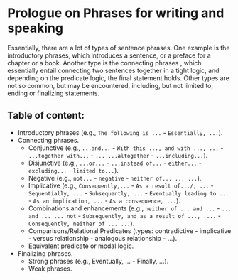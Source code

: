 # Prologue on Phrases for writing and speaking

Essentially, there are a lot of types of sentence phrases. One example is the introductory phrases, which introduces a sentence, or a preface for a chapter or a book. Another type is the connecting phrases , which essentially entail connecting two sentences together in a tight logic, and depending on the predicate logic, the final statement holds. Other types are not so common, but may be encountered, including, but not limited to, ending or finalizing statements.

## Table of content: 
* Introductory phrases (e.g., `The following is ...` - `Essentially, ...`).
* Connecting phrases.
  - Conjunctive (e.g., `...and...` - `With this ..., and with ..., ...` - `...together with...` - `... ...altogether` - `...including...`).
  - Disjunctive (e.g., `...or...` - `...instead of...` - `either...` - `excluding...` - `limited to...`).
  - Negative (e.g., `not...` - `negative` - `neither of... ... ...`).
  - Implicative (e.g., `Consequently,...` - `As a result of.../, ...` - `Sequentially, ...` - `Subsequently, ...` - `Eventually leading to ...` - `As an implication, ...` -  `As a consequence, ...`).
  - Combinations and enhancements (e.g., `neither of ... and ...` - `... and ... ... not` - `Subsequently, and as a result of ..., ....` - `Consequently, neither of ... ...`).
  - Comparisons/Relational Predicates (types: contradictive - implicative - versus relationship - analogous relationship - ...).
  - Equivalent predicate or modal logic.
* Finalizing phrases.
  - Strong phrases (e.g., Eventually, ... - Finally, ...).
  - Weak phrases.
